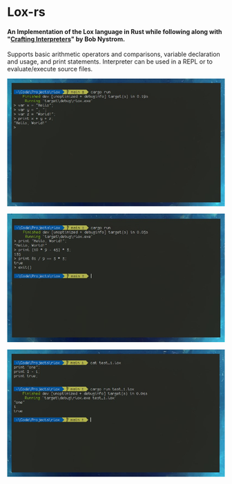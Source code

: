 # Lox-rs 
#### An Implementation of the Lox language in Rust while following along with "[Crafting Interpreters](https://craftinginterpreters.com/)" by Bob Nystrom.

Supports basic arithmetic operators and comparisons, variable declaration and usage, and print statements. Interpreter can be used in a REPL or to evaluate/execute source files.

  <p align="center">
    <img src="https://github.com/JPDye/Lox-rs/blob/statements/images/repl_sc_3.jpg" />
  </p>

 <p align="center">
    <img src="https://github.com/JPDye/Lox-rs/blob/statements/images/repl_sc_1.jpg" />
  </p>
  
   <p align="center">
    <img src="https://github.com/JPDye/Lox-rs/blob/statements/images/repl_sc_2.jpg" />
  </p>

